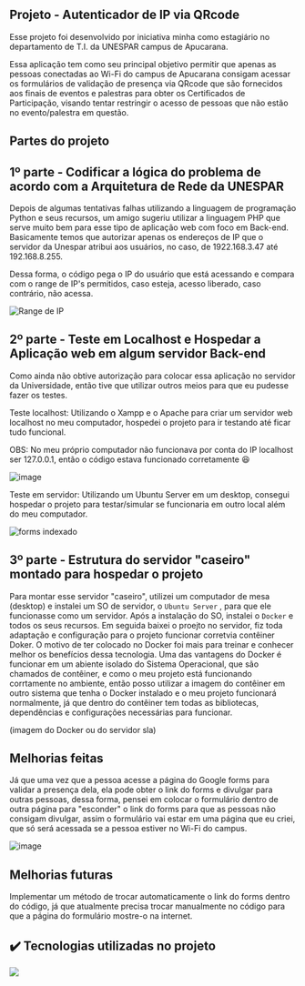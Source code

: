 ## Projeto - Autenticador de IP via QRcode
Esse projeto foi desenvolvido por iniciativa minha como estagiário no departamento de T.I. da UNESPAR campus de Apucarana.

Essa aplicação tem como seu principal objetivo permitir que apenas as pessoas conectadas ao Wi-Fi do campus de Apucarana consigam acessar os formulários de validação de presença via QRcode que são fornecidos aos finais de eventos e palestras para obter os Certificados de Participação, visando tentar restringir o acesso de pessoas que não estão no evento/palestra em questão.

<h2> Partes do projeto </h2>

## 1º parte - Codificar a lógica do problema de acordo com a Arquitetura de Rede da UNESPAR
Depois de algumas tentativas falhas utilizando a linguagem de programação Python e seus recursos, um amigo sugeriu utilizar a linguagem PHP que serve muito bem para esse tipo de aplicação web com foco em Back-end. Basicamente temos que autorizar apenas os endereços de IP que o servidor da Unespar atribui aos usuários, no caso, de 1922.168.3.47 até 192.168.8.255.

Dessa forma, o código pega o IP do usuário que está acessando e compara com o range de IP's permitidos, caso esteja, acesso liberado, caso contrário, não acessa.

![Range de IP](https://github.com/user-attachments/assets/3c918f2e-16fa-458e-afbf-98dee0f677b3)

## 2º parte - Teste em Localhost e Hospedar a Aplicação web em algum servidor Back-end</h4>

Como ainda não obtive autorização para colocar essa aplicação no servidor da Universidade, então tive que utilizar outros meios para que eu pudesse fazer os testes.

Teste localhost: Utilizando o Xampp e o Apache para criar um servidor web localhost no meu computador, hospedei o projeto para ir testando até ficar tudo funcional.

OBS: No meu próprio computador não funcionava por conta do IP localhost ser 127.0.0.1, então o código estava funcionado corretamente :laughing:

![image](https://github.com/user-attachments/assets/15f17b19-adee-489c-8964-e1646c000eb9)


Teste em servidor: Utilizando um Ubuntu Server em um desktop, consegui hospedar o projeto para testar/simular se funcionaria em outro local além do meu computador.

![forms indexado](https://github.com/user-attachments/assets/d64de7cf-1dcb-4f7c-9db3-e11917c7d8d0)



## 3º parte - Estrutura do servidor "caseiro" montado para hospedar o projeto

Para montar esse servidor "caseiro", utilizei um computador de mesa (desktop) e instalei um SO de servidor, o `Ubuntu Server` , para que ele funcionasse como um servidor. Após a instalação do SO, instalei o `Docker` e todos os seus recursos. Em seguida baixei o proejto no servidor, fiz toda adaptação e configuração para o projeto funcionar corretvia contêiner Doker. O motivo de ter colocado no Docker foi mais para treinar e conhecer melhor os benefícios dessa tecnologia. Uma das vantagens do Docker é funcionar em um abiente isolado do Sistema Operacional, que são chamados de contêiner, e como o meu projeto está funcionando corrtamente no ambiente, então posso utilizar a imagem do contêiner em outro sistema que tenha o Docker instalado e o meu projeto funcionará normalmente, já que dentro do contêiner tem todas as bibliotecas, dependências e configurações necessárias para funcionar.

(imagem do Docker ou do servidor sla)

## Melhorias feitas
Já que uma vez que a pessoa acesse a página do Google forms para validar a presença dela, ela pode obter o link do forms e divulgar para outras pessoas, dessa forma, pensei em colocar o formulário dentro de outra página para "esconder" o link do forms para que as pessoas não consigam divulgar, assim o formulário vai estar em uma página que eu criei, que só será acessada se a pessoa estiver no Wi-Fi do campus.

![image](https://github.com/user-attachments/assets/c5733c20-6ebe-4d45-86fe-9bf1ba02ffde)



## Melhorias futuras
Implementar um método de trocar automaticamente o link do forms dentro do código, já que atualmente precisa trocar manualmente no código para que a página do formulário mostre-o na internet.


## :heavy_check_mark: Tecnologias utilizadas no projeto
<a href="https://skillicons.dev">
<img src="https://skillicons.dev/icons?i=git,php,vscode,bash,linux,ubuntu,docker"/>


